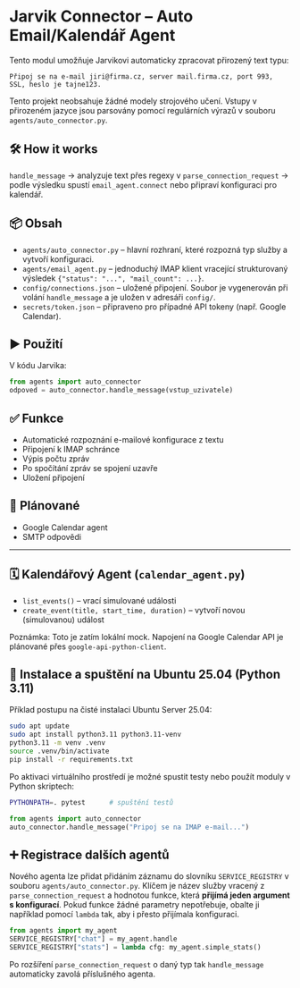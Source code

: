 
# Jarvik Connector – Auto Email/Kalendář Agent

Tento modul umožňuje Jarvikovi automaticky zpracovat přirozený text typu:

```
Připoj se na e-mail jiri@firma.cz, server mail.firma.cz, port 993, SSL, heslo je tajne123.
```

Tento projekt neobsahuje žádné modely strojového učení. Vstupy v přirozeném jazyce
jsou parsovány pomocí regulárních výrazů v souboru `agents/auto_connector.py`.

## 🛠️ How it works
`handle_message` → analyzuje text přes regexy v `parse_connection_request` →
podle výsledku spustí `email_agent.connect` nebo připraví konfiguraci pro
kalendář.

## 📦 Obsah

- `agents/auto_connector.py` – hlavní rozhraní, které rozpozná typ služby a vytvoří konfiguraci.
- `agents/email_agent.py` – jednoduchý IMAP klient vracející strukturovaný
  výsledek `{"status": "...", "mail_count": ...}`.
- `config/connections.json` – uložené připojení.
  Soubor je vygenerován při volání `handle_message` a je uložen v adresáři `config/`.
- `secrets/token.json` – připraveno pro případné API tokeny (např. Google Calendar).

## ▶️ Použití

V kódu Jarvika:

```python
from agents import auto_connector
odpoved = auto_connector.handle_message(vstup_uzivatele)
```

## ✅ Funkce

- Automatické rozpoznání e-mailové konfigurace z textu
- Připojení k IMAP schránce
- Výpis počtu zpráv
- Po spočítání zpráv se spojení uzavře
- Uložení připojení

## 📅 Plánované

- Google Calendar agent
- SMTP odpovědi

---

## 🗓️ Kalendářový Agent (`calendar_agent.py`)

- `list_events()` – vrací simulované události
- `create_event(title, start_time, duration)` – vytvoří novou (simulovanou) událost

Poznámka: Toto je zatím lokální mock. Napojení na Google Calendar API je plánované přes `google-api-python-client`.

## 🔧 Instalace a spuštění na Ubuntu 25.04 (Python 3.11)

Příklad postupu na čisté instalaci Ubuntu Server 25.04:

```bash
sudo apt update
sudo apt install python3.11 python3.11-venv
python3.11 -m venv .venv
source .venv/bin/activate
pip install -r requirements.txt
```

Po aktivaci virtuálního prostředí je možné spustit testy nebo použít moduly v
Python skriptech:

```bash
PYTHONPATH=. pytest      # spuštění testů
```

```python
from agents import auto_connector
auto_connector.handle_message("Pripoj se na IMAP e-mail...")
```

## ➕ Registrace dalších agentů

Nového agenta lze přidat přidáním záznamu do slovníku `SERVICE_REGISTRY`
v souboru `agents/auto_connector.py`. Klíčem je název služby vracený z
`parse_connection_request` a hodnotou funkce, která **přijímá jeden argument
s konfigurací**. Pokud funkce žádné parametry nepotřebuje, obalte ji
například pomocí `lambda` tak, aby i přesto přijímala konfiguraci.

```python
from agents import my_agent
SERVICE_REGISTRY["chat"] = my_agent.handle
SERVICE_REGISTRY["stats"] = lambda cfg: my_agent.simple_stats()
```

Po rozšíření `parse_connection_request` o daný typ tak `handle_message`
automaticky zavolá příslušného agenta.

